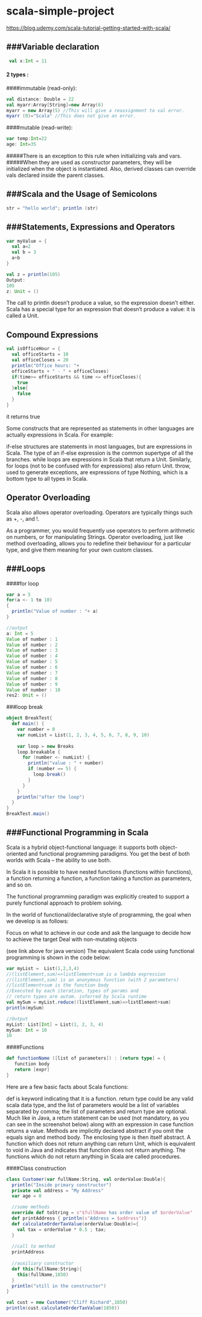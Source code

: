 # scala-simple-project

https://blog.udemy.com/scala-tutorial-getting-started-with-scala/

###Variable declaration
-------------------------
```scala
 val x:Int = 11
```
#### 2 types :
####immutable (read-only):
```scala
val distance: Double = 22
val myarr:Array[String]=new Array(6)
myarr = new Array(5) //This will give a reassignment to val error.
myarr (0)="Scala" //This does not give an error.
```

####mutable (read-write):
```scala
var temp:Int=22
age: Int=35
 ```
#####There is an exception to this rule when initializing vals and vars.
#####When they are used as constructor parameters, they will be initialized when the object is instantiated. Also, derived classes can override vals declared inside the parent classes.

###Scala and the Usage of Semicolons
-------------------------
```scala
str = "hello world"; println (str)
```

###Statements, Expressions and Operators
-------------------------
```scala
var myValue = {
  val a=2
  val b = 3
  a+b
}

val z = println(105)
Output:
105
z: Unit = ()
```
The call to println doesn’t produce a value, so the expression doesn’t either. Scala has a special type for an expression that doesn’t produce a value: it is called a Unit.

Compound Expressions
-----------------
```scala
val isOfficeHour = {
  val officeStarts = 10
  val officeCloses = 20
  println("Office hours: "+
  officeStarts + " - " + officeCloses)
  if(time>= officeStarts && time <= officeCloses){
    true
  }else{
    false
  }
}
```
it returns true


Some constructs that are represented as statements in other languages are actually expressions in Scala. For example:

if-else structures are statements in most languages, but are expressions in Scala. The type of an if-else expression is the common supertype of all the branches.
while loops are expressions in Scala that return a Unit. Similarly, for loops (not to be confused with for expressions) also return Unit.
throw, used to generate exceptions, are expressions of type Nothing, which is a bottom type to all types in Scala.


Operator Overloading
--------------------------------------
Scala also allows operator overloading. Operators are typically things such as +, -, and !.

As a programmer, you would frequently use operators to perform arithmetic on numbers, or for manipulating Strings. Operator overloading, just like method overloading, allows you to redefine their behaviour for a particular type, and give them meaning for your own custom classes.


###Loops
------------------
####for loop
```scala
var a = 5
for(a <- 1 to 10)
{
  println("Value of number : "+ a)
}

//output
a: Int = 5
Value of number : 1
Value of number : 2
Value of number : 3
Value of number : 4
Value of number : 5
Value of number : 6
Value of number : 7
Value of number : 8
Value of number : 9
Value of number : 10
res2: Unit = ()
```

###loop break
```scala
object BreakTest{
  def main() {
    var number = 0
    var numList = List(1, 2, 3, 4, 5, 6, 7, 8, 9, 10)
    
    var loop = new Breaks
    loop.breakable {
      for (number <- numList) {
        println("value : " + number)
        if (number == 5) {
          loop.break()
        }
      }
    }
    println("after the loop")
  }
}
BreakTest.main()
```

###Functional Programming in Scala
----------------------------------
Scala is a hybrid object-functional language: it supports both object-oriented and functional programming paradigms.
You get the best of both worlds with Scala – the ability to use both.

In Scala it is possible to have nested functions (functions within functions), a function returning a function, a function taking a function as parameters, and so on.

The functional programming paradigm was explicitly created to support a purely functional approach to problem solving.

In the world of functional/declarative style of programming, the goal when we develop is as follows:

Focus on what to achieve in our code and ask the language to decide how to achieve the target
Deal with non-mutating objects

(see link above for java version)
The equivalent Scala code using functional programming is shown in the code below:
```scala
var myList =  List(1,2,3,4)
//(listElement,sum)=>listElement+sum is a lambda expression
//(listElement,sum) is an anonymous function (with 2 parameters)
//listElement+sum is the function body
//Executed by each iteration, types of params and
// return types are autom. inferred by Scala runtime
val mySum = myList.reduce((listElement,sum)=>listElement+sum)
println(mySum)

//Output
myList: List[Int] = List(1, 2, 3, 4)
mySum: Int = 10
10

```

####Functions
```scala
def functionName ([list of parameters]) : [return type] = {
   function body
   return [expr]
}
```
Here are a few basic facts about Scala functions:

def is keyword indicating that it is a function.
return type could be any valid scala data type, and the list of parameters would be a list of variables separated by comma; the list of parameters and return type are optional.
Much like in Java, a return statement can be used (not mandatory, as you can see in the screenshot below) along with an expression in case function returns a value.
Methods are implicitly declared abstract if you omit the equals sign and method body. The enclosing type is then itself abstract.
A function which does not return anything can return Unit, which is equivalent to void in Java and indicates that function does not return anything. The functions which do not return anything in Scala are called procedures.


####Class construction
```scala
class Customer(var fullName:String, val orderValue:Double){
  println("Inside primary constructor")
  private val address = "My Address"
  var age = 0

  //some methods
  override def toString = s"$fullName has order value of $orderValue"
  def printAddress { println(s"Address = $address")}
  def calculateOrderTaxValue(orderValue:Double)={
    val tax = orderValue * 0.5 ; tax;
  }
  
  //call to method
  printAddress
  
  //auxiliary constructor
  def this(fullName:String){
    this(fullName,1850)
  }
  println("still in the constructor")
}

val cust = new Customer("Cliff Richard",1850)
println(cust.calculateOrderTaxValue(1850))

```
